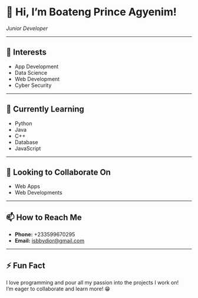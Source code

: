 # 👋 Hi, I’m Boateng Prince Agyenim!
*Junior Developer*

---

## 👀 Interests
- App Development
- Data Science
- Web Development
- Cyber Security

---

## 🌱 Currently Learning
- Python
- Java
- C++
- Database
- JavaScript

---

## 💞 Looking to Collaborate On
- Web Apps
- Web Developments

---

## 📫 How to Reach Me
- **Phone:** +233599670295  
- **Email:** [isbbydior@gmail.com](mailto:isbbydior@gmail.com)


---

## ⚡ Fun Fact
I love programming and pour all my passion into the projects I work on!  
I’m eager to collaborate and learn more! 😁
